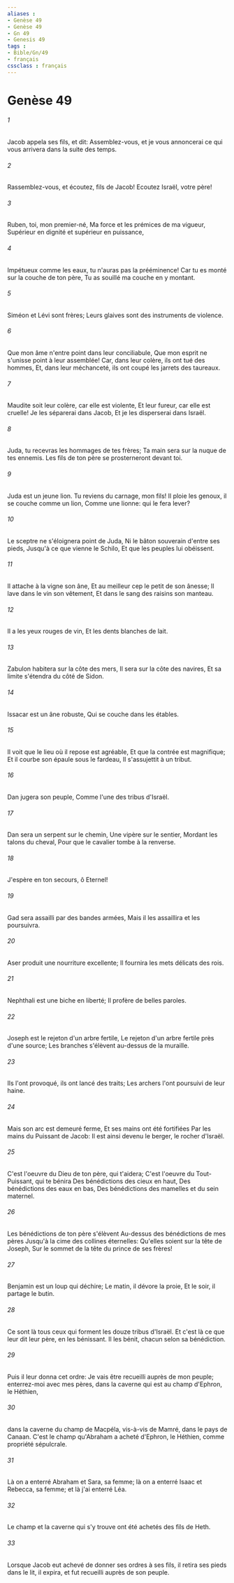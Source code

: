 ```yaml
---
aliases : 
- Genèse 49
- Genèse 49
- Gn 49
- Genesis 49
tags : 
- Bible/Gn/49
- français
cssclass : français
---
```


# Genèse 49

###### 1
Jacob appela ses fils, et dit: Assemblez-vous, et je vous annoncerai ce qui vous arrivera dans la suite des temps.
###### 2
Rassemblez-vous, et écoutez, fils de Jacob! Ecoutez Israël, votre père!
###### 3
Ruben, toi, mon premier-né, Ma force et les prémices de ma vigueur, Supérieur en dignité et supérieur en puissance,
###### 4
Impétueux comme les eaux, tu n'auras pas la prééminence! Car tu es monté sur la couche de ton père, Tu as souillé ma couche en y montant.
###### 5
Siméon et Lévi sont frères; Leurs glaives sont des instruments de violence.
###### 6
Que mon âme n'entre point dans leur conciliabule, Que mon esprit ne s'unisse point à leur assemblée! Car, dans leur colère, ils ont tué des hommes, Et, dans leur méchanceté, ils ont coupé les jarrets des taureaux.
###### 7
Maudite soit leur colère, car elle est violente, Et leur fureur, car elle est cruelle! Je les séparerai dans Jacob, Et je les disperserai dans Israël.
###### 8
Juda, tu recevras les hommages de tes frères; Ta main sera sur la nuque de tes ennemis. Les fils de ton père se prosterneront devant toi.
###### 9
Juda est un jeune lion. Tu reviens du carnage, mon fils! Il ploie les genoux, il se couche comme un lion, Comme une lionne: qui le fera lever?
###### 10
Le sceptre ne s'éloignera point de Juda, Ni le bâton souverain d'entre ses pieds, Jusqu'à ce que vienne le Schilo, Et que les peuples lui obéissent.
###### 11
Il attache à la vigne son âne, Et au meilleur cep le petit de son ânesse; Il lave dans le vin son vêtement, Et dans le sang des raisins son manteau.
###### 12
Il a les yeux rouges de vin, Et les dents blanches de lait.
###### 13
Zabulon habitera sur la côte des mers, Il sera sur la côte des navires, Et sa limite s'étendra du côté de Sidon.
###### 14
Issacar est un âne robuste, Qui se couche dans les étables.
###### 15
Il voit que le lieu où il repose est agréable, Et que la contrée est magnifique; Et il courbe son épaule sous le fardeau, Il s'assujettit à un tribut.
###### 16
Dan jugera son peuple, Comme l'une des tribus d'Israël.
###### 17
Dan sera un serpent sur le chemin, Une vipère sur le sentier, Mordant les talons du cheval, Pour que le cavalier tombe à la renverse.
###### 18
J'espère en ton secours, ô Eternel!
###### 19
Gad sera assailli par des bandes armées, Mais il les assaillira et les poursuivra.
###### 20
Aser produit une nourriture excellente; Il fournira les mets délicats des rois.
###### 21
Nephthali est une biche en liberté; Il profère de belles paroles.
###### 22
Joseph est le rejeton d'un arbre fertile, Le rejeton d'un arbre fertile près d'une source; Les branches s'élèvent au-dessus de la muraille.
###### 23
Ils l'ont provoqué, ils ont lancé des traits; Les archers l'ont poursuivi de leur haine.
###### 24
Mais son arc est demeuré ferme, Et ses mains ont été fortifiées Par les mains du Puissant de Jacob: Il est ainsi devenu le berger, le rocher d'Israël.
###### 25
C'est l'oeuvre du Dieu de ton père, qui t'aidera; C'est l'oeuvre du Tout-Puissant, qui te bénira Des bénédictions des cieux en haut, Des bénédictions des eaux en bas, Des bénédictions des mamelles et du sein maternel.
###### 26
Les bénédictions de ton père s'élèvent Au-dessus des bénédictions de mes pères Jusqu'à la cime des collines éternelles: Qu'elles soient sur la tête de Joseph, Sur le sommet de la tête du prince de ses frères!
###### 27
Benjamin est un loup qui déchire; Le matin, il dévore la proie, Et le soir, il partage le butin.
###### 28
Ce sont là tous ceux qui forment les douze tribus d'Israël. Et c'est là ce que leur dit leur père, en les bénissant. Il les bénit, chacun selon sa bénédiction.
###### 29
Puis il leur donna cet ordre: Je vais être recueilli auprès de mon peuple; enterrez-moi avec mes pères, dans la caverne qui est au champ d'Ephron, le Héthien,
###### 30
dans la caverne du champ de Macpéla, vis-à-vis de Mamré, dans le pays de Canaan. C'est le champ qu'Abraham a acheté d'Ephron, le Héthien, comme propriété sépulcrale.
###### 31
Là on a enterré Abraham et Sara, sa femme; là on a enterré Isaac et Rebecca, sa femme; et là j'ai enterré Léa.
###### 32
Le champ et la caverne qui s'y trouve ont été achetés des fils de Heth.
###### 33
Lorsque Jacob eut achevé de donner ses ordres à ses fils, il retira ses pieds dans le lit, il expira, et fut recueilli auprès de son peuple.
